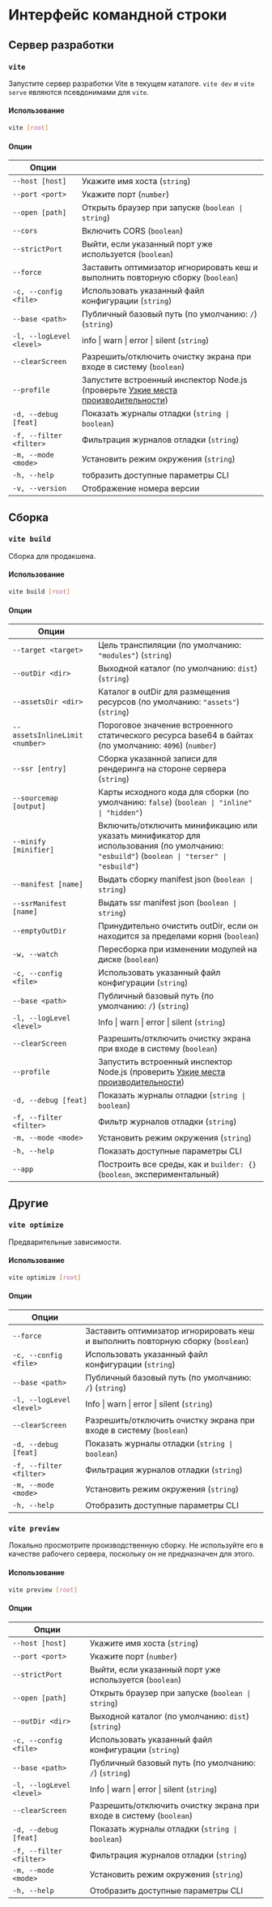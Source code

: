 # Интерфейс командной строки

## Сервер разработки

### `vite`

Запустите сервер разработки Vite в текущем каталоге. `vite dev` и `vite serve` являются псевдонимами для `vite`.

#### Использование

```bash
vite [root]
```

#### Опции

| Опции                    |                                                                                                                                     |
| ------------------------ | ----------------------------------------------------------------------------------------------------------------------------------- |
| `--host [host]`          | Укажите имя хоста (`string`)                                                                                                        |
| `--port <port>`          | Укажите порт (`number`)                                                                                                             |
| `--open [path]`          | Открыть браузер при запуске (`boolean \| string`)                                                                                   |
| `--cors`                 | Включить CORS (`boolean`)                                                                                                           |
| `--strictPort`           | Выйти, если указанный порт уже используется (`boolean`)                                                                             |
| `--force`                | Заставить оптимизатор игнорировать кеш и выполнить повторную сборку (`boolean`)                                                     |
| `-c, --config <file>`    | Использовать указанный файл конфигурации (`string`)                                                                                 |
| `--base <path>`          | Публичный базовый путь (по умолчанию: `/`) (`string`)                                                                               |
| `-l, --logLevel <level>` | info \| warn \| error \| silent (`string`)                                                                                          |
| `--clearScreen`          | Разрешить/отключить очистку экрана при входе в систему (`boolean`)                                                                  |
| `--profile`              | Запустите встроенный инспектор Node.js (проверьте [Узкие места производительности](/guide/troubleshooting#performance-bottlenecks)) |
| `-d, --debug [feat]`     | Показать журналы отладки (`string \| boolean`)                                                                                      |
| `-f, --filter <filter>`  | Фильтрация журналов отладки (`string`)                                                                                              |
| `-m, --mode <mode>`      | Установить режим окружения (`string`)                                                                                               |
| `-h, --help`             | тобразить доступные параметры CLI                                                                                                   |
| `-v, --version`          | Отображение номера версии                                                                                                           |

## Сборка

### `vite build`

Сборка для продакшена.

#### Использование

```bash
vite build [root]
```

#### Опции

| Опции                        |                                                                                                                     |
| ------------------------------ | ------------------------------------------------------------------------------------------------------------------- |
| `--target <target>`            | Цель транспиляции (по умолчанию: `"modules"`) (`string`)                                                                  |
| `--outDir <dir>`               | Выходной каталог (по умолчанию: `dist`) (`string`)                                                                       |
| `--assetsDir <dir>`            | Каталог в outDir для размещения ресурсов (по умолчанию: `"assets"`) (`string`)                                          |
| `--assetsInlineLimit <number>` | Пороговое значение встроенного статического ресурса base64 в байтах (по умолчанию: `4096`) (`number`)                                          |
| `--ssr [entry]`                | Сборка указанной записи для рендеринга на стороне сервера (`string`)                                                          |
| `--sourcemap [output]`         | Карты исходного кода для сборки (по умолчанию: `false`) (`boolean \| "inline" \| "hidden"`)                                 |
| `--minify [minifier]`          | Включить/отключить минификацию или указать минификатор для использования (по умолчанию: `"esbuild"`) (`boolean \| "terser" \| "esbuild"`) |
| `--manifest [name]`            | Выдать сборку manifest json (`boolean \| string`)                                                                      |
| `--ssrManifest [name]`         | Выдать ssr manifest json (`boolean \| string`)                                                                        |
| `--emptyOutDir`                | Принудительно очистить outDir, если он находится за пределами корня (`boolean`)                                                            |
| `-w, --watch`                  | Пересборка при изменении модулей на диске (`boolean`)                                                              |
| `-c, --config <file>`          | Использовать указанный файл конфигурации (`string`)                                                                                |
| `--base <path>`                | Публичный базовый путь (по умолчанию: `/`) (`string`)                                                                          |
| `-l, --logLevel <level>`       | Info \| warn \| error \| silent (`string`)                                                                          |
| `--clearScreen`                | Разрешить/отключить очистку экрана при входе в систему (`boolean`)                                                                 |
| `--profile`                    | Запустить встроенный инспектор Node.js (проверить [Узкие места производительности](/guide/troubleshooting#performance-bottlenecks))  |
| `-d, --debug [feat]`           | Показать журналы отладки (`string \| boolean`)                                                                               |
| `-f, --filter <filter>`        | Фильтр журналов отладки (`string`)                                                                                        |
| `-m, --mode <mode>`            | Установить режим окружения (`string`)                                                                                             |
| `-h, --help`                   | Показать доступные параметры CLI                                                                                       |
| `--app`                        | Построить все среды, как и `builder: {}` (`boolean`, экспериментальный)                                             |

## Другие

### `vite optimize`

Предварительные зависимости.

#### Использование

```bash
vite optimize [root]
```

#### Опции

| Опции                    |                                                                                 |
| ------------------------ | ------------------------------------------------------------------------------- |
| `--force`                | Заставить оптимизатор игнорировать кеш и выполнить повторную сборку (`boolean`) |
| `-c, --config <file>`    | Использовать указанный файл конфигурации (`string`)                             |
| `--base <path>`          | Публичный базовый путь (по умолчанию: `/`) (`string`)                           |
| `-l, --logLevel <level>` | Info \| warn \| error \| silent (`string`)                                      |
| `--clearScreen`          | Разрешить/отключить очистку экрана при входе в систему (`boolean`)              |
| `-d, --debug [feat]`     | Показать журналы отладки (`string \| boolean`)                                  |
| `-f, --filter <filter>`  | Фильтрация журналов отладки (`string`)                                          |
| `-m, --mode <mode>`      | Установить режим окружения (`string`)                                           |
| `-h, --help`             | Отобразить доступные параметры CLI                                              |

### `vite preview`

Локально просмотрите производственную сборку. Не используйте его в качестве рабочего сервера, поскольку он не предназначен для этого.

#### Использование

```bash
vite preview [root]
```

#### Опции

| Опции                    |                                                                    |
| ------------------------ | ------------------------------------------------------------------ |
| `--host [host]`          | Укажите имя хоста (`string`)                                       |
| `--port <port>`          | Укажите порт (`number`)                                            |
| `--strictPort`           | Выйти, если указанный порт уже используется (`boolean`)            |
| `--open [path]`          | Открыть браузер при запуске (`boolean \| string`)                  |
| `--outDir <dir>`         | Выходной каталог (по умолчанию: `dist`)(`string`)                  |
| `-c, --config <file>`    | Использовать указанный файл конфигурации (`string`)                |
| `--base <path>`          | Публичный базовый путь (по умолчанию: `/`) (`string`)              |
| `-l, --logLevel <level>` | Info \| warn \| error \| silent (`string`)                         |
| `--clearScreen`          | Разрешить/отключить очистку экрана при входе в систему (`boolean`) |
| `-d, --debug [feat]`     | Показать журналы отладки (`string \| boolean`)                     |
| `-f, --filter <filter>`  | Фильтрация журналов отладки (`string`)                             |
| `-m, --mode <mode>`      | Установить режим окружения (`string`)                              |
| `-h, --help`             | Отобразить доступные параметры CLI                                 |
